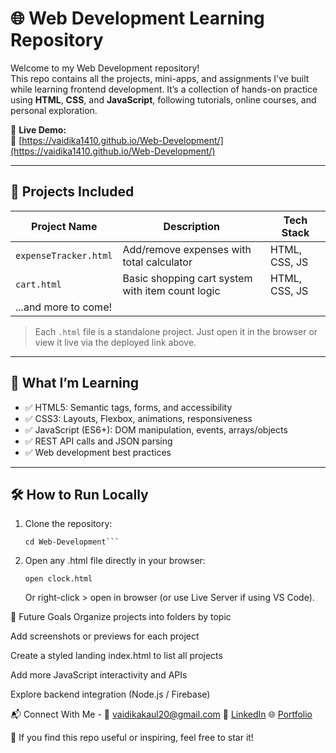 # 🌐 Web Development Learning Repository

Welcome to my Web Development repository!  
This repo contains all the projects, mini-apps, and assignments I've built while learning frontend development. It’s a collection of hands-on practice using **HTML**, **CSS**, and **JavaScript**, following tutorials, online courses, and personal exploration.

🚀 **Live Demo:**  
🔗 [https://vaidika1410.github.io/Web-Development/](https://vaidika1410.github.io/Web-Development/)

---

## 📁 Projects Included

| Project Name          | Description                                       | Tech Stack         |
|-----------------------|---------------------------------------------------|--------------------|
| `expenseTracker.html` | Add/remove expenses with total calculator         | HTML, CSS, JS      |
| `cart.html`           | Basic shopping cart system with item count logic  | HTML, CSS, JS      |
| ...and more to come!  |                                                   |                    |

> Each `.html` file is a standalone project. Just open it in the browser or view it live via the deployed link above.

---

## 🧠 What I’m Learning

- ✅ HTML5: Semantic tags, forms, and accessibility
- ✅ CSS3: Layouts, Flexbox, animations, responsiveness
- ✅ JavaScript (ES6+): DOM manipulation, events, arrays/objects
- ✅ REST API calls and JSON parsing
- ✅ Web development best practices

---

## 🛠️ How to Run Locally

1. Clone the repository:
   ```git clone https://github.com/vaidika1410/Web-Development.git
   cd Web-Development```

2. Open any .html file directly in your browser:

    ```open clock.html```

    Or right-click > open in browser (or use Live Server if using VS Code).


🎯 Future Goals
Organize projects into folders by topic

Add screenshots or previews for each project

Create a styled landing index.html to list all projects

Add more JavaScript interactivity and APIs

Explore backend integration (Node.js / Firebase)

📬 Connect With Me -
📧 vaidikakaul20@gmail.com
🔗 [LinkedIn](https://www.linkedin.com/in/vaidika-kaul-321b22316/)
🌐 [Portfolio](https://vaidika1410.github.io/Personal-Portfolio/)

🌟 If you find this repo useful or inspiring, feel free to star it!